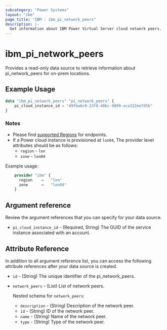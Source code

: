 ```yaml
---
subcategory: "Power Systems"
layout: "ibm"
page_title: "IBM : ibm_pi_network_peers"
description: |-
  Get information about IBM Power Virtual Server cloud network peers.
---
```


# ibm_pi_network_peers

Provides a read-only data source to retrieve information about pi_network_peers for on-prem locations.

## Example Usage

```terraform
data "ibm_pi_network_peers" "pi_network_peers" {
    pi_cloud_instance_id = "49fba6c9-23f8-40bc-9899-aca322ee7d5b"
}
```

### Notes

- Please find [supported Regions](https://cloud.ibm.com/apidocs/power-cloud#endpoint) for endpoints.
- If a Power cloud instance is provisioned at `lon04`, The provider level attributes should be as follows:
  - `region` - `lon`
  - `zone` - `lon04`
  
Example usage:

```terraform
    provider "ibm" {
      region    =   "lon"
      zone      =   "lon04"
    }
  ```
  
## Argument reference

Review the argument references that you can specify for your data source.

- `pi_cloud_instance_id` - (Required, String) The GUID of the service instance associated with an account.
  
## Attribute Reference

In addition to all argument reference list, you can access the following attribute references after your data source is created.

- `id` - (String) The unique identifier of the pi_network_peers.
- `network_peers` - (List) List of network peers.
  
   Nested schema for `network_peers`:
  - `description` - (String) Description of the network peer.
  - `id` - (String) ID of the network peer.
  - `name` - (String) Name of the network peer.
  - `type` - (String) Type of the network peer.
